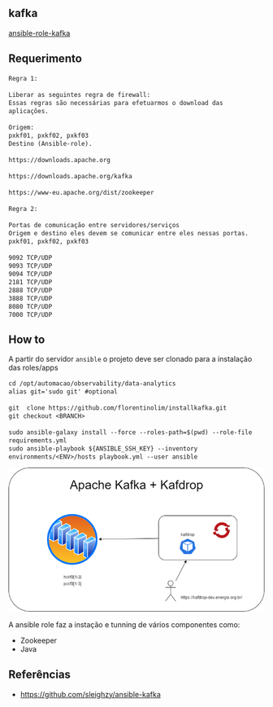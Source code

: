 ## kafka

[ansible-role-kafka](https://github.com/sleighzy/ansible-kafka)

## Requerimento
```
Regra 1:

Liberar as seguintes regra de firewall:
Essas regras são necessárias para efetuarmos o download das aplicações.

Origem:
pxkf01, pxkf02, pxkf03
Destino (Ansible-role).

https://downloads.apache.org

https://downloads.apache.org/kafka

https://www-eu.apache.org/dist/zookeeper

Regra 2:

Portas de comunicação entre servidores/serviços
Origem e destino eles devem se comunicar entre eles nessas portas.
pxkf01, pxkf02, pxkf03

9092 TCP/UDP
9093 TCP/UDP
9094 TCP/UDP
2181 TCP/UDP
2888 TCP/UDP
3888 TCP/UDP
8080 TCP/UDP
7000 TCP/UDP

```


## How to


A partir do servidor `ansible` o projeto deve ser clonado para a instalação das roles/apps

```
cd /opt/automacao/observability/data-analytics
alias git='sudo git' #optional

git  clone https://github.com/florentinolim/installkafka.git
git checkout <BRANCH>

sudo ansible-galaxy install --force --roles-path=$(pwd) --role-file requirements.yml
sudo ansible-playbook ${ANSIBLE_SSH_KEY} --inventory environments/<ENV>/hosts playbook.yml --user ansible
```

![](./imgs/topology.png)


A ansible role faz a instação e tunning de vários componentes como:
- Zookeeper
- Java

## Referências

- https://github.com/sleighzy/ansible-kafka

